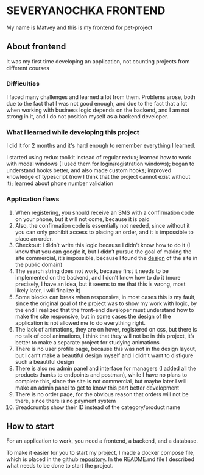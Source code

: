 # SEVERYANOCHKA FRONTEND

My name is Matvey and this is my frontend for pet-project

## About frontend

It was my first time developing an application, not counting projects from different courses

### Difficulties

I faced many challenges and learned a lot from them.
Problems arose, both due to the fact that I was not good enough, and due to the fact that a lot when working with business logic depends on the backend,
and I am not strong in it, and I do not position myself as a backend developer.

### What I learned while developing this project

I did it for 2 months and it's hard enough to remember everything I learned.

I started using redux toolkit instead of regular redux; learned how to work with modal windows (I used them for login/registration windows); began to understand hooks better, and also made custom hooks; improved knowledge of typescript (now I think that the project cannot exist without it); learned about phone number validation

### Application flaws

1. When registering, you should receive an SMS with a confirmation code on your phone, but it will not come, because it is paid
2. Also, the confirmation code is essentially not needed, since without it you can only prohibit access to placing an order, and it is impossible to place an order.
3. Checkout: I didn’t write this logic because I didn’t know how to do it (I know that you can google it, but I didn’t pursue the goal of making the site commercial, it’s impossible, because I found the [design](https://zasovskiy.ru/dizajn-sajta-severyanochki/) of the site in the public domain)
4. The search string does not work, because first it needs to be implemented on the backend, and I don’t know how to do it (more precisely, I have an idea, but it seems to me that this is wrong, most likely later, I will finalize it)
5. Some blocks can break when responsive, in most cases this is my fault, since the original goal of the project was to show my work with logic, by the end I realized that the front-end developer must understand how to make the site responsive, but in some cases the design of the application is not allowed me to do everything right.
6. The lack of animations, they are on hover, registered on css, but there is no talk of cool animations, I think that they will not be in this project, it’s better to make a separate project for studying animations
7. There is no user profile page, because this was not in the design layout, but I can’t make a beautiful design myself and I didn’t want to disfigure such a beautiful design
8. There is also no admin panel and interface for managers (I added all the products thanks to endpoints and postman), while I have no plans to complete this, since the site is not commercial, but maybe later I will make an admin panel to get to know this part better development
9. There is no order page, for the obvious reason that orders will not be there, since there is no payment system
10. Breadcrumbs show their ID instead of the category/product name

## How to start

For an application to work, you need a frontend, a backend, and a database.

To make it easier for you to start my project, I made a docker compose file, which is placed in the github [repository](https://github.com/f1le47/severyanochka-docker). In the README.md file I described what needs to be done to start the project.
